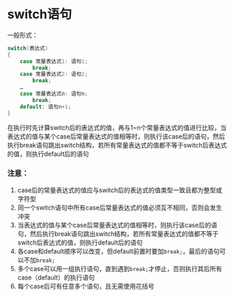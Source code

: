 # switch语句

一般形式：

```c
switch(表达式)
{
    case 常量表达式1: 语句1;
        break;
    case 常量表达式2: 语句2;
        break;
    …
    case 常量表达式n: 语句n;
        break;
    default: 语句n+1;
}
```

在执行时先计算switch后的表达式的值，再与1~n个常量表达式的值进行比较，当表达式的值与某个case后常量表达式的值相等时，则执行该case后的语句，然后执行break语句跳出switch结构，若所有常量表达式的值都不等于switch后表达式的值，则执行default后的语句

### 注意：

1. case后的常量表达式的值应与switch后的表达式的值类型一致且都为整型或字符型
2. 同一个switch语句中所有case后常量表达式的值必须互不相同，否则会发生冲突
3. 当表达式的值与某个case后常量表达式的值相等时，则执行该case后的语句，然后执行break语句跳出switch结构，若所有常量表达式的值都不等于switch后表达式的值，则执行default后的语句
4. 各case和default顺序可以改变，但default前置时要加`break;`，最后的语句可以不加`break;`
5. 多个case可以用一组执行语句，直到遇到`break;`才停止，否则执行其后所有case（default）的执行语句
6. 每个case后可有任意多个语句，且无需使用花括号
